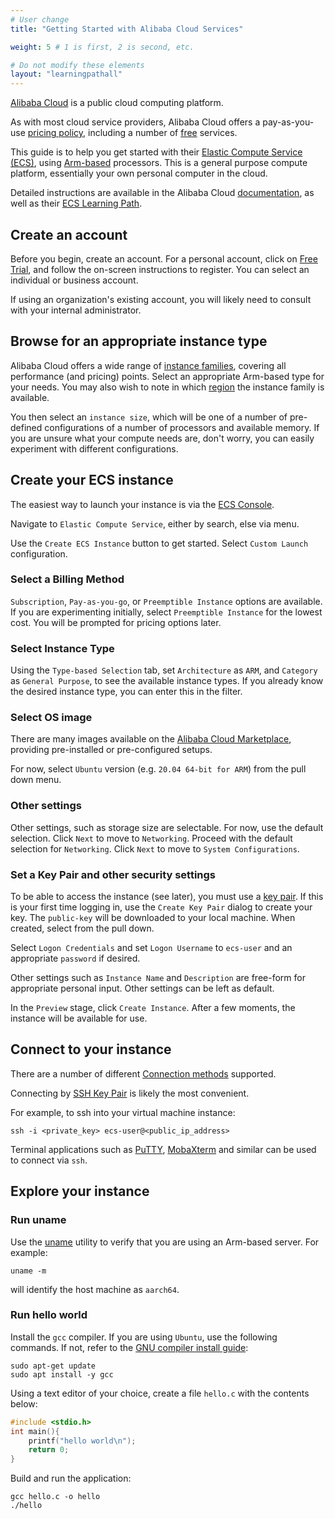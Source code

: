 ```yaml
---
# User change
title: "Getting Started with Alibaba Cloud Services"

weight: 5 # 1 is first, 2 is second, etc.

# Do not modify these elements
layout: "learningpathall"
---
```

[Alibaba Cloud](https://www.alibabacloud.com/) is a public cloud computing platform. 

As with most cloud service providers, Alibaba Cloud offers a pay-as-you-use [pricing policy](https://www.alibabacloud.com/pricing), including a number of [free](https://www.alibabacloud.com/free) services.

This guide is to help you get started with their [Elastic Compute Service (ECS)](https://www.alibabacloud.com/product/ecs), using [Arm-based](https://www.alibabacloud.com/product/ecs/g8m) processors. This is a general purpose compute platform, essentially your own personal computer in the cloud.

Detailed instructions are available in the Alibaba Cloud [documentation](https://www.alibabacloud.com/help/en/elastic-compute-service), as well as their [ECS Learning Path](https://www.alibabacloud.com/getting-started/learningpath/ecs).

## Create an account

Before you begin, create an account. For a personal account, click on [Free Trial](https://www.alibabacloud.com/), and follow the on-screen instructions to register. You can select an individual or business account.

If using an organization's existing account, you will likely need to consult with your internal administrator.

## Browse for an appropriate instance type

Alibaba Cloud offers a wide range of [instance families](https://www.alibabacloud.com/help/en/elastic-compute-service/latest/instance-family), covering all performance (and pricing) points. Select an appropriate Arm-based type for your needs. You may also wish to note in which [region](https://ecs-buy.aliyun.com/instanceTypes/#/instanceTypeByRegion) the instance family is available.

You then select an `instance size`, which will be one of a number of pre-defined configurations of a number of processors and available memory. If you are unsure what your compute needs are, don't worry, you can easily experiment with different configurations.

## Create your ECS instance

The easiest way to launch your instance is via the [ECS Console](https://ecs.console.aliyun.com/).

Navigate to `Elastic Compute Service`, either by search, else via menu.

Use the `Create ECS Instance` button to get started. Select `Custom Launch` configuration.

### Select a Billing Method

`Subscription`, `Pay-as-you-go`, or `Preemptible Instance` options are available. If you are experimenting initially, select `Preemptible Instance` for the lowest cost. You will be prompted for pricing options later.

### Select Instance Type

Using the `Type-based Selection` tab, set `Architecture` as `ARM`, and `Category` as `General Purpose`, to see the available instance types. If you already know the desired instance type, you can enter this in the filter.

### Select OS image

There are many images available on the [Alibaba Cloud Marketplace](https://marketplace.alibabacloud.com/), providing pre-installed or pre-configured setups.

For now, select `Ubuntu` version (e.g. `20.04 64-bit for ARM`) from the pull down menu.

### Other settings

Other settings, such as storage size are selectable. For now, use the default selection. Click `Next` to move to `Networking`. Proceed with the default selection for `Networking`. Click `Next` to move to `System Configurations`.

### Set a Key Pair and other security settings

To be able to access the instance (see later), you must use a [key pair](https://www.alibabacloud.com/help/en/elastic-compute-service/latest/key-pairs). If this is your first time logging in, use the `Create Key Pair` dialog to create your key. The `public-key` will be downloaded to your local machine. When created, select from the pull down.

Select `Logon Credentials` and  set `Logon Username` to `ecs-user` and an appropriate  `password` if desired.

Other settings such as `Instance Name` and `Description` are free-form for appropriate personal input. Other settings can be left as default.

In the `Preview` stage, click `Create Instance`. After a few moments, the instance will be available for use.

## Connect to your instance

There are a number of different [Connection methods](https://www.alibabacloud.com/help/en/elastic-compute-service/latest/connection-methods) supported.

Connecting by [SSH Key Pair](https://www.alibabacloud.com/help/en/elastic-compute-service/latest/connect-to-a-linux-instance-by-using-an-ssh-key-pair) is likely the most convenient.

For example, to ssh into your virtual machine instance:

```console
ssh -i <private_key> ecs-user@<public_ip_address>
```
Terminal applications such as [PuTTY](https://www.putty.org/), [MobaXterm](https://mobaxterm.mobatek.net/) and similar can be used to connect via `ssh`.

## Explore your instance

### Run uname

Use the [uname](https://en.wikipedia.org/wiki/Uname) utility to verify that you are using an Arm-based server. For example:

```console
uname -m
```
will identify the host machine as `aarch64`.

### Run hello world

Install the `gcc` compiler. If you are using `Ubuntu`, use the following commands. If not, refer to the [GNU compiler install guide](/install-guides/gcc):

```console
sudo apt-get update
sudo apt install -y gcc
```

Using a text editor of your choice, create a file `hello.c` with the contents below:

```C
#include <stdio.h>
int main(){
    printf("hello world\n");
    return 0;
}
```

Build and run the application:

```console
gcc hello.c -o hello
./hello
```
